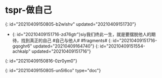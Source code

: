 # tspr-做自己
{: id="20210409150805-b2wlshv" updated="20210409151730"}

- {: id="20210409151716-zd76gtr"}siy我们终此一生，就是要摆脱他人的期待，找到真正的自己 #自己与他人# #fragments#
  {: id="20210409151716-gqoghr6" updated="20210409164740"}
{: id="20210409151554-achkalp" updated="20210409151716"}

{: id="20210409150816-0zr0ym0"}


{: id="20210409150805-un5l6co" type="doc"}
